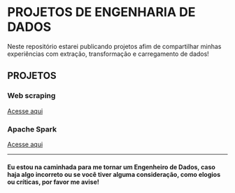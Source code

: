 # PROJETOS DE ENGENHARIA DE DADOS 

Neste repositório estarei publicando projetos afim de compartilhar minhas experiências com extração, transformação e carregamento de dados!

## PROJETOS

### Web scraping

[Acesse aqui](http)

### Apache Spark

[Acesse aqui](https://github.com/fuculo/Engenharia-de-Dados/tree/main/Apache%20Spark)

_________________________________________________________________________________________________________________________________________________________________________________
#### Eu estou na caminhada para me tornar um Engenheiro de Dados, caso haja algo incorreto ou se você tiver alguma consideração, como elogios ou críticas, por favor me avise!
